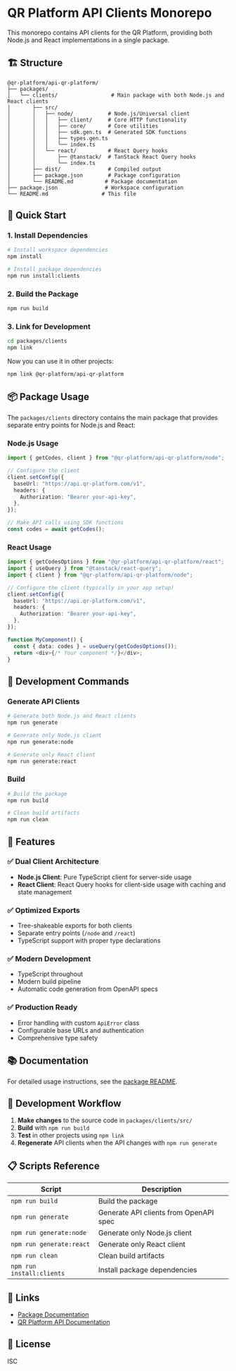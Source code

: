 # QR Platform API Clients Monorepo

This monorepo contains API clients for the QR Platform, providing both Node.js and React implementations in a single package.

## 🏗️ Structure

```
@qr-platform/api-qr-platform/
├── packages/
│   └── clients/                 # Main package with both Node.js and React clients
│       ├── src/
│       │   ├── node/           # Node.js/Universal client
│       │   │   ├── client/     # Core HTTP functionality
│       │   │   ├── core/       # Core utilities
│       │   │   ├── sdk.gen.ts  # Generated SDK functions
│       │   │   ├── types.gen.ts
│       │   │   └── index.ts
│       │   └── react/          # React Query hooks
│       │       ├── @tanstack/  # TanStack React Query hooks
│       │       └── index.ts
│       ├── dist/               # Compiled output
│       ├── package.json        # Package configuration
│       └── README.md          # Package documentation
├── package.json               # Workspace configuration
└── README.md                 # This file
```

## 🚀 Quick Start

### 1. Install Dependencies

```bash
# Install workspace dependencies
npm install

# Install package dependencies
npm run install:clients
```

### 2. Build the Package

```bash
npm run build
```

### 3. Link for Development

```bash
cd packages/clients
npm link
```

Now you can use it in other projects:

```bash
npm link @qr-platform/api-qr-platform
```

## 📦 Package Usage

The `packages/clients` directory contains the main package that provides separate entry points for Node.js and React:

### Node.js Usage

```typescript
import { getCodes, client } from "@qr-platform/api-qr-platform/node";

// Configure the client
client.setConfig({
  baseUrl: "https://api.qr-platform.com/v1",
  headers: {
    Authorization: "Bearer your-api-key",
  },
});

// Make API calls using SDK functions
const codes = await getCodes();
```

### React Usage

```typescript
import { getCodesOptions } from "@qr-platform/api-qr-platform/react";
import { useQuery } from "@tanstack/react-query";
import { client } from "@qr-platform/api-qr-platform/node";

// Configure the client (typically in your app setup)
client.setConfig({
  baseUrl: "https://api.qr-platform.com/v1",
  headers: {
    Authorization: "Bearer your-api-key",
  },
});

function MyComponent() {
  const { data: codes } = useQuery(getCodesOptions());
  return <div>{/* Your component */}</div>;
}
```

## 🔧 Development Commands

### Generate API Clients

```bash
# Generate both Node.js and React clients
npm run generate

# Generate only Node.js client
npm run generate:node

# Generate only React client
npm run generate:react
```

### Build

```bash
# Build the package
npm run build

# Clean build artifacts
npm run clean
```

## 📖 Features

### ✅ Dual Client Architecture

- **Node.js Client**: Pure TypeScript client for server-side usage
- **React Client**: React Query hooks for client-side usage with caching and state management

### ✅ Optimized Exports

- Tree-shakeable exports for both clients
- Separate entry points (`/node` and `/react`)
- TypeScript support with proper type declarations

### ✅ Modern Development

- TypeScript throughout
- Modern build pipeline
- Automatic code generation from OpenAPI specs

### ✅ Production Ready

- Error handling with custom `ApiError` class
- Configurable base URLs and authentication
- Comprehensive type safety

## 📚 Documentation

For detailed usage instructions, see the [package README](./packages/clients/README.md).

## 🤝 Development Workflow

1. **Make changes** to the source code in `packages/clients/src/`
2. **Build** with `npm run build`
3. **Test** in other projects using `npm link`
4. **Regenerate** API clients when the API changes with `npm run generate`

## 📋 Scripts Reference

| Script                    | Description                            |
| ------------------------- | -------------------------------------- |
| `npm run build`           | Build the package                      |
| `npm run generate`        | Generate API clients from OpenAPI spec |
| `npm run generate:node`   | Generate only Node.js client           |
| `npm run generate:react`  | Generate only React client             |
| `npm run clean`           | Clean build artifacts                  |
| `npm run install:clients` | Install package dependencies           |

## 🔗 Links

- [Package Documentation](./packages/clients/README.md)
- [QR Platform API Documentation](https://api.qr-platform.com/docs)

## 📄 License

ISC
